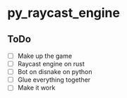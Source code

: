 # py_raycast_engine

## ToDo

 - [ ] Make up the game
 - [ ] Raycast engine on rust
 - [ ] Bot on disnake on python
 - [ ] Glue everything together
 - [ ] Make it work
